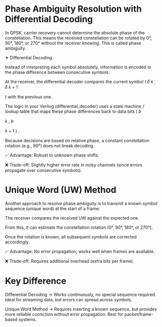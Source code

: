 # Phase Ambiguity Resolution with Differential Decoding

In QPSK, carrier recovery cannot determine the absolute phase of the constellation. This means the received constellation can be rotated by 0°, 90°, 180°, or 270° without the receiver knowing. This is called phase ambiguity.

✦ Differential Decoding

Instead of interpreting each symbol absolutely, information is encoded in the phase difference between consecutive symbols.

At the receiver, the differential decoder compares the current symbol (
𝛿
𝑘
,
𝛿
𝑘
+
1
​

) with the previous one.

The logic in your Verilog (differential_decoder) uses a state machine / lookup table that maps these phase differences back to data bits 
(
𝑏

𝑘
,
𝑏

𝑘
+
1
)
.

Because decisions are based on relative phase, a constant constellation rotation (e.g., 90°) does not break decoding.

✅ Advantage: Robust to unknown phase shifts.

❌ Trade-off: Slightly higher error rate in noisy channels (since errors propagate over consecutive symbols).

# Unique Word (UW) Method

Another approach to resolve phase ambiguity is to transmit a known symbol sequence (unique word) at the start of a frame:

The receiver compares the received UW against the expected one.

From this, it can estimate the constellation rotation (0°, 90°, 180°, or 270°).

Once the rotation is known, all subsequent symbols are corrected accordingly.

✅ Advantage: No error propagation; works well when frames are available.

❌ Trade-off: Requires additional overhead (extra bits per frame).

# Key Difference

Differential Decoding → Works continuously, no special sequence required. Ideal for streaming data, but errors can spread across symbols.

Unique Word Method → Requires inserting a known sequence, but provides more reliable correction without error propagation. Best for packet/frame-based systems.
